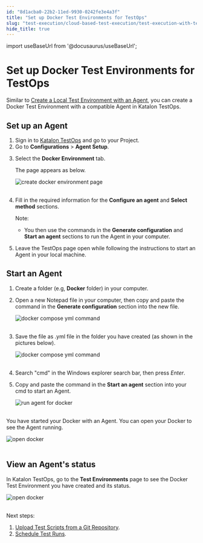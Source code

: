 ```yaml
---
id: "8d1acba0-22b2-11ed-9930-0242fe3e4a3f"
title: "Set up Docker Test Environments for TestOps"
slug: "test-execution/cloud-based-test-execution/test-execution-with-testops/set-up-docker-test-environments-for-testops"
hide_title: true
---
```

import useBaseUrl from '@docusaurus/useBaseUrl';


# <a id="id" class="anchor_top_offset"/><a id="ariaid-title1" class="anchor_top_offset"/>Set up Docker Test Environments for TestOps

<p xmlns="http://www.w3.org/1999/xhtml" className="p">Similar to <a className="xref" href="/docs/test-execution/cloud-based-test-execution/test-execution-with-testops/local-test-environments/create-a-local-test-environment-with-an-agent">Create     a Local Test Environment with an Agent</a>, you can create a Docker   Test Environment with a compatible Agent in Katalon TestOps.</p> 

## <a id="id_1" class="anchor_top_offset"/>Set up an Agent

<ol xmlns="http://www.w3.org/1999/xhtml" className="ol"><li className="li">Sign in to <a className="xref j-external-link" href="https://testops.katalon.io/login" target="_blank">Katalon       TestOps</a> and go to your Project.</li><li className="li">Go to <strong className="ph b">Configurations</strong> &gt; <strong className="ph b">Agent       Setup</strong>.</li><li className="li">     <p className="p">Select the <strong className="ph b">Docker Environment</strong> tab.</p>     <p className="p">The page appears as below.</p>     <p className="p">       <img className="image" src={useBaseUrl("https://github.com/katalon-studio/docs-images/raw/master/katalon-analytics/docs/testops-revamp-aug-docker/create-agent-for-docker-environment-page-2.png")} alt="create docker environment page" /><br /><br />     </p>   </li><li className="li">     <p className="p">Fill in the required information for the <strong className="ph b">Configure an         agent</strong> and <strong className="ph b">Select method</strong> sections.</p>     <div className="note note note_note"><span className="note__title">Note:</span>        <p className="p" /><div className="p"><ul className="ul"><li className="li"><p className="p">You then use the commands in the <strong className="ph b">Generate                 configuration</strong> and <strong className="ph b">Start an agent</strong> sections               to run the Agent in your computer.</p></li></ul></div>     </div>   </li><li className="li">     <p className="p">Leave the TestOps page open while following the instructions to       start an Agent in your local machine.</p>   </li></ol> 
    

## <a id="id_2" class="anchor_top_offset"/>Start an Agent

    
      
<ol xmlns="http://www.w3.org/1999/xhtml" className="ol">   <li className="li">     <p className="p">Create a folder (e.g, <strong className="ph b">Docker</strong> folder) in your       computer.</p>   </li>   <li className="li">     <p className="p">Open a new Notepad file in your computer, then copy and paste       the command in the <strong className="ph b">Generate configuration</strong> section       into the new file.</p>     <p className="p">       <img className="image" src={useBaseUrl("https://github.com/katalon-studio/docs-images/raw/master/katalon-analytics/docs/testops-revamp-aug-docker/copy-paste-notepad-docker-compose-yml-file.png")} alt="docker compose yml command" /><br /><br />     </p>   </li>   <li className="li">     <p className="p">Save the file as .yml file in the folder you have created (as       shown in the pictures below).</p>     <p className="p">       <img className="image" src={useBaseUrl("https://github.com/katalon-studio/docs-images/raw/master/katalon-analytics/docs/testops-revamp-aug-docker/save-notepad-file-in-docker-folder.png")} alt="docker compose yml command" /><br /><br />     </p>   </li>   <li className="li">     <p className="p">Search "cmd" in the Windows explorer search bar, then press       <em className="ph i">Enter</em>.</p>   </li>   <li className="li">     <p className="p">Copy and paste the command in the <strong className="ph b">Start an         agent</strong> section into your cmd to start an Agent.</p>     <p className="p">       <img className="image" src={useBaseUrl("https://github.com/katalon-studio/docs-images/raw/master/katalon-analytics/docs/testops-revamp-aug-docker/run-docker-compose-in-cmd.png")} alt="run agent for docker" /><br /><br />     </p>   </li> </ol> 
      
<p xmlns="http://www.w3.org/1999/xhtml" className="p">You have started your Docker with an Agent. You can open your   Docker to see the Agent running.</p> 
      
<p xmlns="http://www.w3.org/1999/xhtml" className="p">   <img className="image" src={useBaseUrl("https://github.com/katalon-studio/docs-images/raw/master/katalon-analytics/docs/testops-revamp-aug-docker/agent-running-in-docker.png")} alt="open docker" /><br /><br /> </p> 
    
  
    

## <a id="id_3" class="anchor_top_offset"/>View an Agent's status

    
      
<p xmlns="http://www.w3.org/1999/xhtml" className="p">In Katalon TestOps, go to the <strong className="ph b">Test Environments</strong>   page to see the Docker Test Environment you have created and its   status.</p> 
      
<p xmlns="http://www.w3.org/1999/xhtml" className="p">   <img className="image" src={useBaseUrl("https://github.com/katalon-studio/docs-images/raw/master/katalon-analytics/docs/testops-revamp-aug-docker/docker-appears-in-test-environment-page-2.png")} alt="open docker" /><br /><br /> </p> 
      
<p xmlns="http://www.w3.org/1999/xhtml" className="p">Next steps:</p> 
      
<ol xmlns="http://www.w3.org/1999/xhtml" className="ol">   <li className="li">     <a className="xref" href="/docs/test-management/upload-test-scripts-from-the-git-repository-to-katalon-testops">Upload       Test Scripts from a Git Repository</a>.</li>   <li className="li">     <a className="xref" href="/docs/test-execution/schedule-test-execution/schedule-test-runs-in-testops">Schedule       Test Runs</a>.</li> </ol> 
    
  
